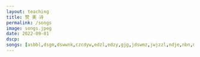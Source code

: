 ```yaml
---
layout: teaching
title: 赞 美 诗
permalink: /songs
image: songs.jpeg
date: 2022-09-01
dscp: 
songs: [asbbl,dsgm,dswwnk,czcdyw,edzl,edzy,gjg,jdswmz,jwjzzl,ndje,nbn,ntzrttjl,ourgod,qslyx,rhhjbyjp,sdlsrm,slqnlcmwx,smzg,ssdg,tfmsll,wake,wdsmxgn,wmztsdf,xgdyp,yhhbhn,yscwwzx,zcjwgx,znyyywtz,zwxx]
---
```


